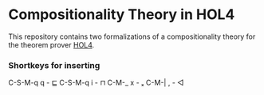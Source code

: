 # Compositionality Theory in HOL4
This repository contains two formalizations of a compositionality theory for the theorem prover [HOL4](https://hol-theorem-prover.org).

### Shortkeys for inserting
C-S-M-q q - ⊑
C-S-M-q i - ⊓
C-M-_ x - ₓ
C-M-| , - ◁
